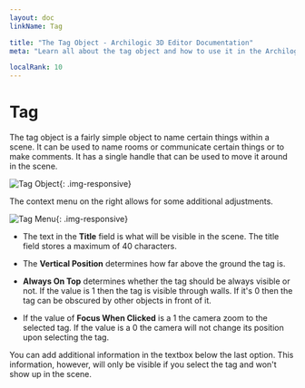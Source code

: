 ```yaml
---
layout: doc
linkName: Tag

title: "The Tag Object - Archilogic 3D Editor Documentation"
meta: "Learn all about the tag object and how to use it in the Archilogic 3D Editor. Check out our documentation."

localRank: 10
---
```


# Tag

The tag object is a fairly simple object to name certain things within a scene. It can be used to name rooms or communicate certain things or to make comments.
It has a single handle that can be used to move it around in the scene.

![Tag Object]({{site.path}}/assets/images/Architecture-Tag-Object.jpg){: .img-responsive}

The context menu on the right allows for some additional adjustments.

![Tag Menu]({{site.path}}/assets/images/Architecture-Tag-Menu.jpg){: .img-responsive}

* The text in the **Title** field is what will be visible in the scene. The title field stores a maximum of 40 characters.

* The **Vertical Position** determines how far above the ground the tag is.

* **Always On Top** determines whether the tag should be always visible or not. If the value is 1 then the tag is visible through walls. If it's 0 then the tag can be obscured by other objects in front of it.

* If the value of **Focus When Clicked** is a 1 the camera zoom to the selected tag. If the value is a 0 the camera will not change its position upon selecting the tag.

You can add additional information in the textbox below the last option. This information, however, will only be visible if you select the tag and won't show up in the scene.
